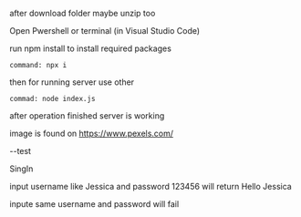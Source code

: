 after download folder maybe unzip too

Open Pwershell or terminal (in Visual Studio Code) 

run npm install to install required packages

    command: npx i
    
then for running server use other 

    commad: node index.js
    
after operation finished server is working 

image is found on 
https://www.pexels.com/

--test

SingIn

input username like Jessica and password 123456 will return Hello Jessica

inpute same username and password will fail